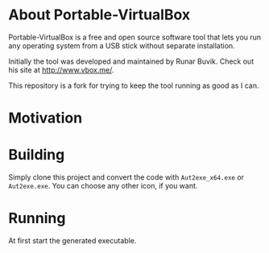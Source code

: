 # About Portable-VirtualBox

Portable-VirtualBox is a free and open source software tool that lets you run any operating system from a USB stick without separate installation.

Initially the tool was developed and maintained by Runar Buvik. Check out his site at http://www.vbox.me/.

This repository is a fork for trying to keep the tool running as good as I can.

# Motivation

# Building

Simply clone this project and convert the code with `Aut2exe_x64.exe` or `Aut2exe.exe`. You can choose any other icon, if you want. 

# Running

At first start the generated executable.
